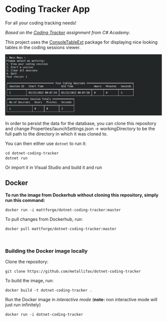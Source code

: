 # Coding Tracker App

For all your coding tracking needs!

_Based on the [Coding Tracker](http://www.thecsharpacademy.com/coding-tracker/) assignment from C# Academy_.

This project uses the [ConsoleTableExt](https://github.com/minhhungit/ConsoleTableExt) package for displaying nice
looking tables in the coding sessions viewer.

![Coding Tracker example photo showing the user interface](example-image.png)

In order to persist the data for the database, you can clone this repository and change Properties/launchSettings.json -> workingDirectory to
be the full path to the directory in which it was cloned to.

You can then either use `dotnet` to run it:

```shell
cd dotnet-coding-tracker
dotnet run
```

Or import it in Visual Studio and build it and run

## Docker

**To run the image from Dockerhub without cloning this repository, simply run this command:**

```shell
docker run -i mattforge/dotnet-coding-tracker:master
```

To pull changes from Dockerhub, run:

```shell
docker pull mattforge/dotnet-coding-tracker:master
```

<br>

### Building the Docker image locally

Clone the repository:

```shell
git clone https://github.com/metallifax/dotnet-coding-tracker
```

To build the image, run:

```shell
docker build -t dotnet-coding-tracker .
```

Run the Docker image in _interactive mode_ (**note:** non interactive mode will just run infinitely)

```shell
docker run -i dotnet-coding-tracker
```